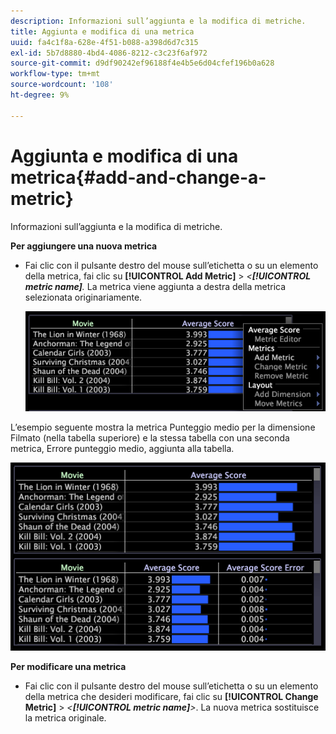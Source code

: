 ```yaml
---
description: Informazioni sull’aggiunta e la modifica di metriche.
title: Aggiunta e modifica di una metrica
uuid: fa4c1f8a-628e-4f51-b088-a398d6d7c315
exl-id: 5b7d8880-4bd4-4086-8212-c3c23f6af972
source-git-commit: d9df90242ef96188f4e4b5e6d04cfef196b0a628
workflow-type: tm+mt
source-wordcount: '108'
ht-degree: 9%

---
```


# Aggiunta e modifica di una metrica{#add-and-change-a-metric}

Informazioni sull’aggiunta e la modifica di metriche.

**Per aggiungere una nuova metrica**

* Fai clic con il pulsante destro del mouse sull’etichetta o su un elemento della metrica, fai clic su **[!UICONTROL Add Metric]** > *&lt;**[!UICONTROL metric name]**.* La metrica viene aggiunta a destra della metrica selezionata originariamente.

   ![](assets/mnu_Table_AddMetric.png)

L’esempio seguente mostra la metrica Punteggio medio per la dimensione Filmato (nella tabella superiore) e la stessa tabella con una seconda metrica, Errore punteggio medio, aggiunta alla tabella.

![](assets/vis_Table_AddMetric.png)

**Per modificare una metrica**

* Fai clic con il pulsante destro del mouse sull’etichetta o su un elemento della metrica che desideri modificare, fai clic su **[!UICONTROL Change Metric]** > *&lt;**[!UICONTROL metric name]**>*. La nuova metrica sostituisce la metrica originale.
